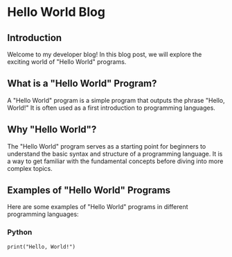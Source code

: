# Hello World Blog

## Introduction

Welcome to my developer blog! In this blog post, we will explore the exciting world of "Hello World" programs.

## What is a "Hello World" Program?

A "Hello World" program is a simple program that outputs the phrase "Hello, World!" It is often used as a first introduction to programming languages.

## Why "Hello World"?

The "Hello World" program serves as a starting point for beginners to understand the basic syntax and structure of a programming language. It is a way to get familiar with the fundamental concepts before diving into more complex topics.

## Examples of "Hello World" Programs

Here are some examples of "Hello World" programs in different programming languages:

### Python
```
print("Hello, World!")
```